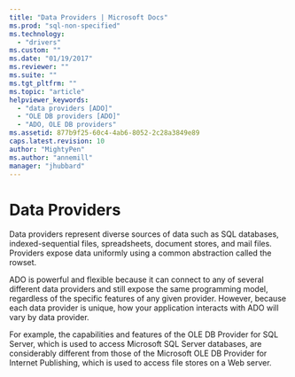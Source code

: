 ```yaml
---
title: "Data Providers | Microsoft Docs"
ms.prod: "sql-non-specified"
ms.technology:
  - "drivers"
ms.custom: ""
ms.date: "01/19/2017"
ms.reviewer: ""
ms.suite: ""
ms.tgt_pltfrm: ""
ms.topic: "article"
helpviewer_keywords: 
  - "data providers [ADO]"
  - "OLE DB providers [ADO]"
  - "ADO, OLE DB providers"
ms.assetid: 877b9f25-60c4-4ab6-8052-2c28a3849e89
caps.latest.revision: 10
author: "MightyPen"
ms.author: "annemill"
manager: "jhubbard"
---
```

# Data Providers
Data providers represent diverse sources of data such as SQL databases, indexed-sequential files, spreadsheets, document stores, and mail files. Providers expose data uniformly using a common abstraction called the rowset.  
  
 ADO is powerful and flexible because it can connect to any of several different data providers and still expose the same programming model, regardless of the specific features of any given provider. However, because each data provider is unique, how your application interacts with ADO will vary by data provider.  
  
 For example, the capabilities and features of the OLE DB Provider for SQL Server, which is used to access Microsoft SQL Server databases, are considerably different from those of the Microsoft OLE DB Provider for Internet Publishing, which is used to access file stores on a Web server.